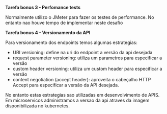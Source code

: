 **Tarefa bonus 3 - Perfomance tests**

Normalmente utilizo o JMeter para fazer os testes de performance. No entanto nao houve tempo de implementar neste desafio



**Tarefa bonus 4 - Versionamento da API**

Para versionamento dos endpoints temos algumas estrategias:

- URI versioning: define na uri do endpoint a versão da api desejada
- request parameter versioning: utiliza um parametros para especificar a versão 
- custom header versioning: utiliza um custom header para especificar a versão
- content negotiation (accept header): aproveita o cabeçalho HTTP Accept para especificar a versão da API desejada.

No entanto estas estrategias sao utilizadas em desenvolvimento de APIS. Em microservicos administramos a versao da api atraves da imagem disponibilizada no kubernetes.
